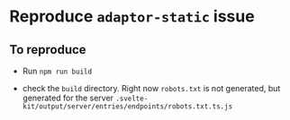 # Reproduce `adaptor-static` issue

## To reproduce

- Run `npm run build`

- check the `build` directory. Right now `robots.txt` is not generated, but generated for the server `.svelte-kit/output/server/entries/endpoints/robots.txt.ts.js`